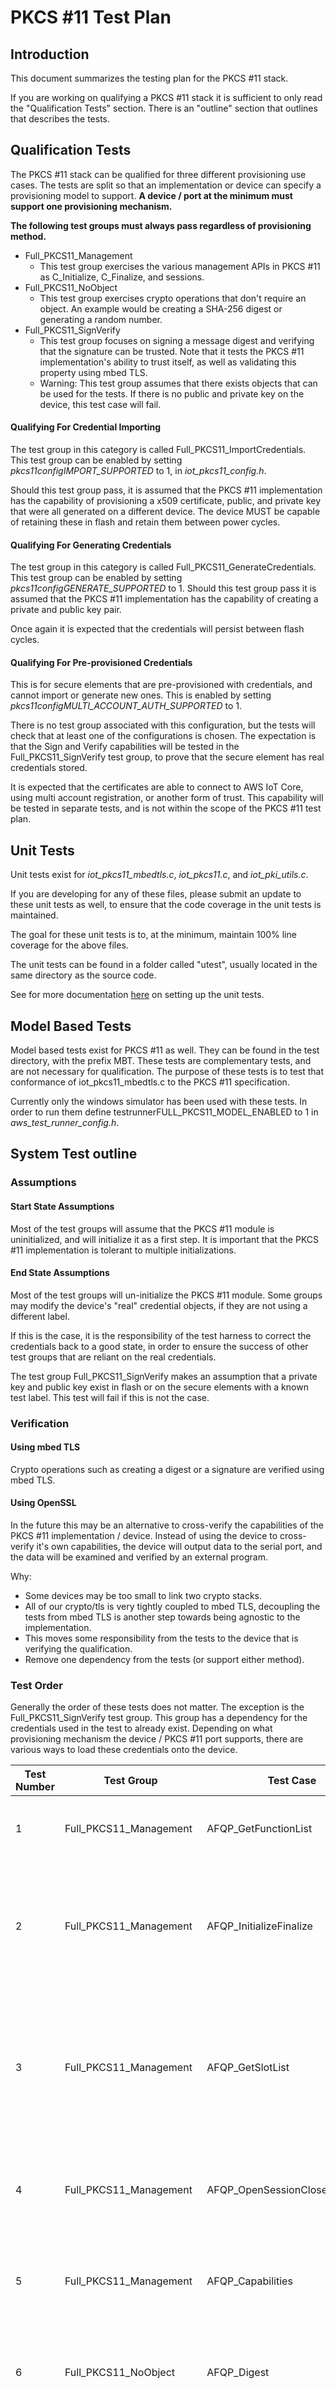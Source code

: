 # PKCS \#11 Test Plan
## Introduction
This document summarizes the testing plan for the PKCS #11 stack. 

If you are working on qualifying a PKCS #11 stack it is sufficient to only read the "Qualification Tests" section. There is an "outline" section that outlines that describes the tests.

## Qualification Tests
The PKCS #11 stack can be qualified for three different provisioning use cases. The tests are split so that an implementation or device can specify a provisioning model to support. **A device / port at the minimum must support one provisioning mechanism.**

**The following test groups must always pass regardless of provisioning method.**

- Full_PKCS11_Management
    - This test group exercises the various management APIs in PKCS #11 as C_Initialize, C_Finalize, and sessions.
- Full_PKCS11_NoObject
    - This test group exercises crypto operations that don't require an object. An example would be creating a SHA-256 digest or generating a random number.
- Full_PKCS11_SignVerify
    - This test group focuses on signing a message digest and verifying that the signature can be trusted. Note that it tests the PKCS #11 implementation's ability to trust itself, as well as validating this property using mbed TLS.
    - Warning: This test group assumes that there exists objects that can be used for the tests. If there is no public and private key on the device, this test case will fail.

#### Qualifying For Credential Importing
The test group in this category is called Full_PKCS11_ImportCredentials. This test group can be enabled by setting *pkcs11configIMPORT_SUPPORTED* to 1, in *iot_pkcs11_config.h*.

Should this test group pass, it is assumed that the PKCS #11 implementation has the capability of provisioning a x509 certificate, public, and private key that were all generated on a different device. The device MUST be capable of retaining these in flash and retain them between power cycles.

#### Qualifying For Generating Credentials 
The test group in this category is called Full_PKCS11_GenerateCredentials. This test group can be enabled by setting *pkcs11configGENERATE_SUPPORTED* to 1. Should this test group pass it is assumed that the PKCS #11 implementation has the capability of creating a private and public key pair. 

Once again it is expected that the credentials will persist between flash cycles.

#### Qualifying For Pre-provisioned Credentials

This is for secure elements that are pre-provisioned with credentials, and cannot import or generate new ones. This is enabled by setting *pkcs11configMULTI_ACCOUNT_AUTH_SUPPORTED* to 1.

There is no test group associated with this configuration, but the tests will check that at least one of the configurations is chosen. The expectation is that the Sign and Verify capabilities will be tested in the Full_PKCS11_SignVerify test group, to prove that the secure element has real credentials stored.

It is expected that the certificates are able to connect to AWS IoT Core, using multi account registration, or another form of trust. This capability will be tested in separate tests, and is not within the scope of the PKCS #11 test plan.

## Unit Tests
Unit tests exist for *iot_pkcs11_mbedtls.c*, *iot_pkcs11.c*, and *iot_pki_utils.c*. 

If you are developing for any of these files, please submit an update to these unit tests as well, to  ensure that the code coverage in the unit tests is maintained.

The goal for these unit tests is to, at the minimum, maintain 100% line coverage for the above files. 

The unit tests can be found in a folder called "utest", usually located in the same directory as the source code.

See for more documentation [here](https://github.com/aws/amazon-freertos/tree/master/tests/unit_test/linux) on setting up the unit tests.


## Model Based Tests
Model based tests exist for PKCS #11 as well. They can be found in the test directory, with the prefix MBT. These tests are complementary tests, and are not necessary for qualification. The purpose of these tests is to test that conformance of iot_pkcs11_mbedtls.c to the PKCS #11 specification.

Currently only the windows simulator has been used with these tests. In order to run them define testrunnerFULL_PKCS11_MODEL_ENABLED to 1 in *aws_test_runner_config.h*.

## System Test outline
### Assumptions
#### Start State Assumptions
Most of the test groups will assume that the PKCS #11 module is uninitialized, and will initialize it as a first step. It is important that the PKCS #11 implementation is tolerant to multiple initializations.
#### End State Assumptions
Most of the test groups will un-initialize the PKCS #11 module. Some groups may modify the device's "real" credential objects, if they are not using a different label. 

If this is the case, it is the responsibility of the test harness to correct the credentials back to a good state, in order to ensure the success of other test groups that are reliant on the real credentials.

The test group Full_PKCS11_SignVerify makes an assumption that a private key and public key exist in flash or on the secure elements with a known test label. This test will fail if this is not the case.

### Verification
#### Using mbed TLS
Crypto operations such as creating a digest or a signature are verified using mbed TLS.

#### Using OpenSSL
In the future this may be an alternative to cross-verify the capabilities of the PKCS #11 implementation / device. Instead of using the device to cross-verify it's own capabilities, the device will output data to the serial port, and the data will be examined and verified by an external program.

Why:
- Some devices may be too small to link two crypto stacks.
- All of our crypto/tls is very tightly coupled to mbed TLS, decoupling the tests from mbed TLS is another step towards being agnostic to the implementation.
- This moves some responsibility from the tests to the device that is verifying the qualification. 
- Remove one dependency from the tests (or support either method).

### Test Order
Generally the order of these tests does not matter. The exception is the Full_PKCS11_SignVerify test group. This group has a dependency for the credentials used in the test to already exist. Depending on what provisioning mechanism the device / PKCS #11 port supports, there are various ways to load these credentials onto the device.

| Test Number 	| Test Group 	| Test Case 	| Function under test 	| Expected Device Behavior 	| Possible Failure 	|
|-	|-	|-	|-	|-	|-	|
| 1 	| Full_PKCS11_Management 	| AFQP_GetFunctionList 	| C_GetFunctionList 	| Return a CK_FUNCTION_LIST_PTR object that points to the implemented PKCS #11 functions 	| C_GetFunctionList is not implemented 	|
| 2 	| Full_PKCS11_Management 	| AFQP_InitializeFinalize 	| C_Initialize, C_Finalize 	| Can initialize the PKCS #11 module without failure. Can handle multiple initialization calls without a call to C_Finalize. Can un-initialize PKCS #11 module with C_Finalize. Can tolerate multiple calls to C_Finalize 	| The device is unable to initialize the PKCS #11 stack as expected. The device is unable to un-initialize the PKCS #11 stack as expected. 	|
| 3 	| Full_PKCS11_Management 	| AFQP_GetSlotList 	| C_GetSlotList 	| Can return slot count when NULL parameter is used. Can return a list of slots. Can check to see if the received buffer is too small. 	| The device can't describe how many slots it has. The device cannot return a list of onboard slots. The device cannot do error handling as described by the PKCS #11 standard. 	|
| 4 	| Full_PKCS11_Management 	| AFQP_OpenSessionCloseSession 	| C_OpenSession, C_OpenSession 	| Can open a session on one of the slots returned by C_GetSlotList. Can close a session that was opened. 	| The device can't open a session bound to a slot. The device can't clean up after creating a session. 	|
| 5 	| Full_PKCS11_Management 	| AFQP_Capabilities 	| C_GetMechanismInfo 	| Can query device for PKCS #11 features supported on a token slot. The device outputs what mechanisms are supported by the slot under test.  	| The device cannot do either RSA or ECDSA verification. The device cannot perform a SHA256 digest. 	|
| 6 	| Full_PKCS11_NoObject 	| AFQP_Digest 	| C_DigestInit,C_DigestUpdate,C_DigestFinal 	| Can hash a buffer with the SHA256 algorithm.  	| The device cannot perform the digest, or the digest generated does not align with the known test vector 	|
| 7 	| Full_PKCS11_NoObject 	| AFQP_Digest_ErrorConditions 	| C_DigestInit,C_DigestUpdate,C_DigestFinal 	| Verify PKCS #11 stack handles bad input to digest operations 	| The PKCS #11 stack does not behave as expected per the spec, when doing a digest operation 	|
| 8 	| Full_PKCS11_NoObject 	| AFQP_GenerateRandom 	| C_GenerateRandom 	| Fill three 10 byte buffers with random values, first two filled consecutively, and the third filled after opening a new PKCS #11 sessions, test the variance in the random numbers 	| The port doesn't have RNG or has a bad implementation of an RNG source 	|
| 9 	| Full_PKCS11_NoObject 	| AFQP_GenerateRandomMultiThread 	| C_GenerateRandomMultiThread 	| Spawn multiple threads and generate random numbers in them.	| The port issues errors when multiple threads are querying for random numbers. 	|
| 10 	| Full_PKCS11_ImportKeyPair (Sub test cases for EC and RSA) 	| AFQP_CreateObject 	| C_CreateObject 	| Known credentials are imported into the PKCS #11 module and can be accessed through it, as well as across flash cycles. 	| The port cannot import either RSA or EC keys and certificates. 	|
| 11 	| Full_PKCS11_CreateKeyPair (Sub test cases for EC and RSA) 	| AFQP_GenerateKeyPair 	| C_GenerateKeyPair 	| This test case will generate a key pair on the device.  	| The port can handle creating a new public and private key pair on the device. 	|
| 12 	| Full_PKCS11_VerifySign 	| AFQP_FindObject 	| C_FindObjects,C_FindObjectsInit, C_CreateObject 	| This test will see if an object can be found using the C_FindObjects API 	| This test case will fail if the device cannot find an object. (Note we will need a separate test to check if we found the correct object, this one just checks that find can be used).  	|
| 13 	| Full_PKCS11_VerifySign 	| AFQP_GetAttributeValue 	| C_GetAttributeValue 	| This test will use the parameters we used when we created our object, and see if they match up with the object we find 	| This test case will fail if the API does not behave as expected, and if the object we found lacks the known parameters that we requested when it was created. 	|
| 14 	| Full_PKCS11_VerifySign 	| AFQP_SignVerify 	| C_SignInit,C_Sign,C_VerifyInit,C_Verify 	| This test will take a known digest, and sign it with the key on the device 	| This test will fail if the known test vector creates a different signature than what is expected. 	|
| 15 	| Full_PKCS11_VerifySign 	| AFQP_Verify 	| C_VerifyInit,C_Verify 	| This test will take a signature of a known digest, created by a known private key, and see if it can be verified with the public key created from the private key.  	| This test will fail if the device is unable to create a good signature on a known test vector 	|